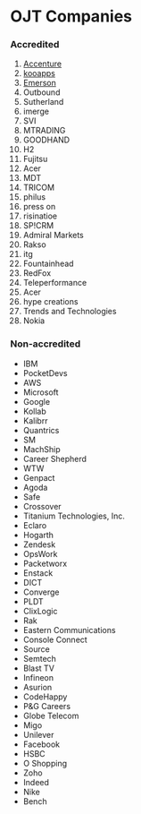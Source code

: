 
# OJT Companies
### Accredited

1. [Accenture](https://www.accenture.com/ph-en)
2. [kooapps](https://kooapps.com/)
3. [Emerson](https://www.emerson.com/en-us/global)
4. Outbound
5. Sutherland
6. imerge
7. SVI
8. MTRADING
9. GOODHAND
10. H2
11. Fujitsu
12. Acer
13. MDT
14. TRICOM
15. philus
16. press on
17. risinatioe
18. SP!CRM
19. Admiral Markets
20. Rakso
21. itg
22. Fountainhead
23. RedFox
24. Teleperformance
25. Acer
26. hype creations
27. Trends and Technologies
28. Nokia

### Non-accredited

- IBM
- PocketDevs
- AWS
- Microsoft
- Google
- Kollab
- Kalibrr
- Quantrics
- SM
- MachShip
- Career Shepherd
- WTW
- Genpact
- Agoda
- Safe
- Crossover
- Titanium Technologies, Inc.
- Eclaro
- Hogarth
- Zendesk
- OpsWork
- Packetworx
- Enstack
- DICT
- Converge
- PLDT
- ClixLogic
- Rak
- Eastern Communications
- Console Connect
- Source
- Semtech
- Blast TV
- Infineon
- Asurion
- CodeHappy
- P&G Careers
- Globe Telecom
- Migo
- Unilever
- Facebook
- HSBC
- O Shopping
- Zoho
- Indeed
- Nike
- Bench